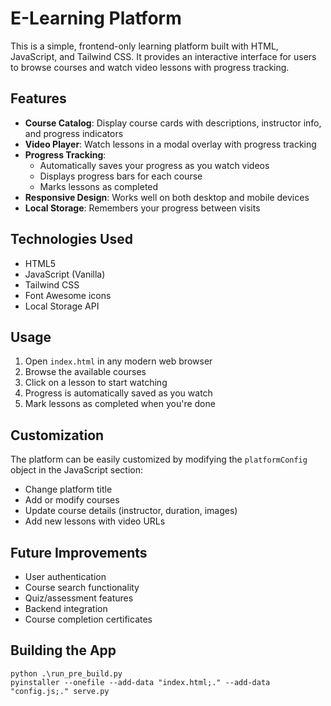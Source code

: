 # E-Learning Platform

This is a simple, frontend-only learning platform built with HTML, JavaScript, and Tailwind CSS. It provides an interactive interface for users to browse courses and watch video lessons with progress tracking.

## Features

- **Course Catalog**: Display course cards with descriptions, instructor info, and progress indicators
- **Video Player**: Watch lessons in a modal overlay with progress tracking
- **Progress Tracking**: 
  - Automatically saves your progress as you watch videos
  - Displays progress bars for each course
  - Marks lessons as completed
- **Responsive Design**: Works well on both desktop and mobile devices
- **Local Storage**: Remembers your progress between visits

## Technologies Used

- HTML5
- JavaScript (Vanilla)
- Tailwind CSS
- Font Awesome icons
- Local Storage API

## Usage

1. Open `index.html` in any modern web browser
2. Browse the available courses
3. Click on a lesson to start watching
4. Progress is automatically saved as you watch
5. Mark lessons as completed when you're done

## Customization

The platform can be easily customized by modifying the `platformConfig` object in the JavaScript section:

- Change platform title
- Add or modify courses
- Update course details (instructor, duration, images)
- Add new lessons with video URLs

## Future Improvements

- User authentication
- Course search functionality
- Quiz/assessment features
- Backend integration
- Course completion certificates

## Building the App

```
python .\run_pre_build.py
pyinstaller --onefile --add-data "index.html;." --add-data "config.js;." serve.py
```